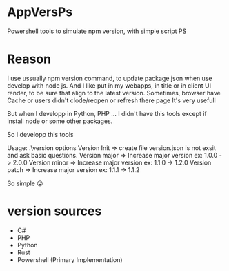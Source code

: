 # AppVersPs
Powershell tools to simulate npm version, with simple script PS

# Reason
I use ussually npm version command, to update package.json when use develop with node js.
And I like put in my webapps, in title or in client UI render, to be sure that align to the latest version. 
Sometimes, browser have Cache or users didn't clode/reopen or refresh there page
It's very usefull

But when I developp in Python, PHP ... I didn't have this tools except if install node or some other packages.

So I developp this tools

Usage: .\version options
Version Init => create file version.json is not exsit and ask basic questions.
Version major => Increase major version ex: 1.0.0 -> 2.0.0
Version minor => Increase major version ex: 1.1.0 -> 1.2.0
Version patch => Increase major version ex: 1.1.1 -> 1.1.2

So simple :stuck_out_tongue_winking_eye:

# version sources
- C#
- PHP
- Python
- Rust
- Powershell (Primary Implementation)